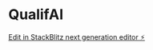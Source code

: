 # QualifAI

[Edit in StackBlitz next generation editor ⚡️](https://stackblitz.com/~/github.com/amcoder-dev/QualifAI)